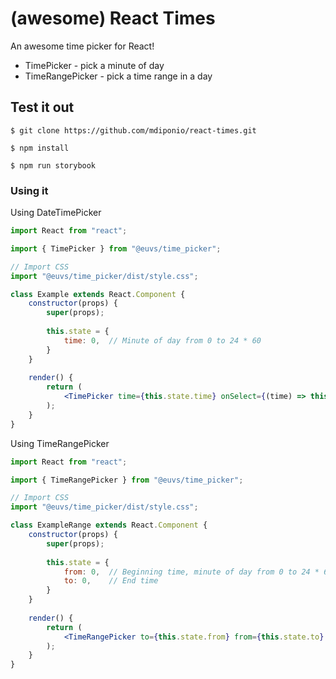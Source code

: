 # (awesome) React Times

An awesome time picker for React!

  * TimePicker - pick a minute of day
  * TimeRangePicker - pick a time range in a day
  
## Test it out

```
$ git clone https://github.com/mdiponio/react-times.git

$ npm install

$ npm run storybook
```

### Using it
 
Using DateTimePicker

```jsx harmony
import React from "react";

import { TimePicker } from "@euvs/time_picker";

// Import CSS
import "@euvs/time_picker/dist/style.css";

class Example extends React.Component {
    constructor(props) {
        super(props);
        
        this.state = {
            time: 0,  // Minute of day from 0 to 24 * 60
        }        
    }
        
    render() {
        return (
            <TimePicker time={this.state.time} onSelect={(time) => this.setState({ time })} />
        );
    }
}
```
  
Using TimeRangePicker 
```jsx harmony
import React from "react";

import { TimeRangePicker } from "@euvs/time_picker";

// Import CSS
import "@euvs/time_picker/dist/style.css";

class ExampleRange extends React.Component {
    constructor(props) {
        super(props);
        
        this.state = {
            from: 0,  // Beginning time, minute of day from 0 to 24 * 60
            to: 0,    // End time
        }        
    }
        
    render() {
        return (
            <TimeRangePicker to={this.state.from} from={this.state.to} onSelect={(from, to) => this.setState({ from, to })} />
        );
    }
}
```

